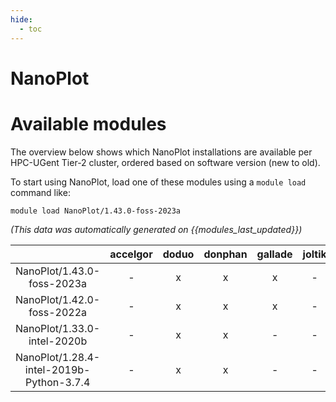 ```yaml
---
hide:
  - toc
---
```


NanoPlot
========

# Available modules


The overview below shows which NanoPlot installations are available per HPC-UGent Tier-2 cluster, ordered based on software version (new to old).

To start using NanoPlot, load one of these modules using a `module load` command like:

```shell
module load NanoPlot/1.43.0-foss-2023a
```

*(This data was automatically generated on {{modules_last_updated}})*  

| |accelgor|doduo|donphan|gallade|joltik|shinx|skitty|
| :---: | :---: | :---: | :---: | :---: | :---: | :---: | :---: |
|NanoPlot/1.43.0-foss-2023a|-|x|x|x|-|x|x|
|NanoPlot/1.42.0-foss-2022a|-|x|x|x|-|-|-|
|NanoPlot/1.33.0-intel-2020b|-|x|x|-|-|-|-|
|NanoPlot/1.28.4-intel-2019b-Python-3.7.4|-|x|x|-|-|-|-|
